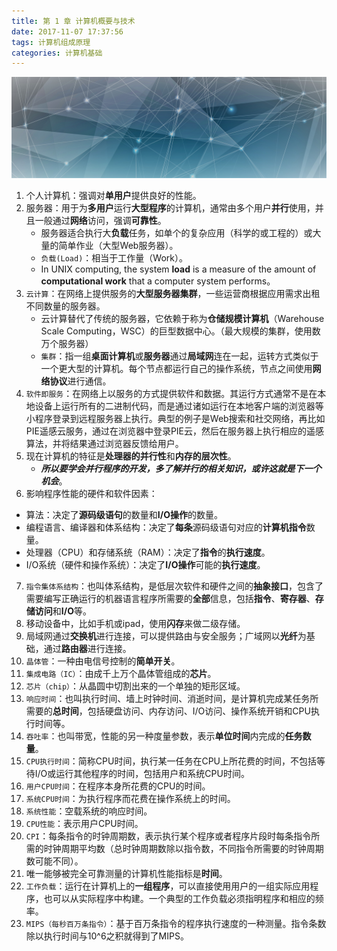 ```yaml
---
title: 第 1 章 计算机概要与技术
date: 2017-11-07 17:37:56
tags: 计算机组成原理
categories: 计算机基础
---
```


![](/image/organization.jpg)

1. 个人计算机：强调对**单用户**提供良好的性能。
2. 服务器：用于为**多用户**运行**大型程序**的计算机，通常由多个用户**并行**使用，并且一般通过**网络**访问，强调**可靠性**。
    * 服务器适合执行大**负载**任务，如单个的复杂应用（科学的或工程的）或大量的简单作业（大型Web服务器）。
    * `负载(Load)`：相当于工作量（Work）。
    * In UNIX computing, the system **load** is a measure of the amount of **computational work** that a computer system performs。
3. `云计算`：在网络上提供服务的**大型服务器集群**，一些运营商根据应用需求出租不同数量的服务器。
    * 云计算替代了传统的服务器，它依赖于称为**仓储规模计算机**（Warehouse Scale Computing，WSC）的巨型数据中心。（最大规模的集群，使用数万个服务器）
    * `集群`：指一组**桌面计算机**或**服务器**通过**局域网**连在一起，运转方式类似于一个更大型的计算机。每个节点都运行自己的操作系统，节点之间使用**网络协议**进行通信。
4. `软件即服务`：在网络上以服务的方式提供软件和数据。其运行方式通常不是在本地设备上运行所有的二进制代码，而是通过诸如运行在本地客户端的浏览器等小程序登录到远程服务器上执行。典型的例子是Web搜索和社交网络，再比如PIE遥感云服务，通过在浏览器中登录PIE云，然后在服务器上执行相应的遥感算法，并将结果通过浏览器反馈给用户。
5. 现在计算机的特征是**处理器的并行性**和**内存的层次性**。
    * ***所以要学会并行程序的开发，多了解并行的相关知识，或许这就是下一个机会***。
6. 影响程序性能的硬件和软件因素：
* 算法：决定了**源码级语句**的数量和**I/O操作**的数量。
* 编程语言、编译器和体系结构：决定了**每条**源码级语句对应的**计算机指令**数量。
* 处理器（CPU）和存储系统（RAM）：决定了**指令**的**执行速度**。
* I/O系统（硬件和操作系统）：决定了**I/O操作**可能的**执行速度**。
7. `指令集体系结构`：也叫体系结构，是低层次软件和硬件之间的**抽象接口**，包含了需要编写正确运行的机器语言程序所需要的**全部**信息，包括**指令**、**寄存器**、**存储访问**和**I/O**等。
8. 移动设备中，比如手机或ipad，使用**闪存**来做二级存储。
9. 局域网通过**交换机**进行连接，可以提供路由与安全服务；广域网以**光纤**为基础，通过**路由器**进行连接。
10. `晶体管`：一种由电信号控制的**简单开关**。
11. `集成电路（IC）`：由成千上万个晶体管组成的**芯片**。
12. `芯片（chip）`：从晶圆中切割出来的一个单独的矩形区域。
13. `响应时间`：也叫执行时间、墙上时钟时间、消逝时间，是计算机完成某任务所需要的**总时间**，包括硬盘访问、内存访问、I/O访问、操作系统开销和CPU执行时间等。
14. `吞吐率`：也叫带宽，性能的另一种度量参数，表示**单位时间**内完成的**任务数量**。
15. `CPU执行时间`：简称CPU时间，执行某一任务在CPU上所花费的时间，不包括等待I/O或运行其他程序的时间，包括用户和系统CPU时间。
16. `用户CPU时间`：在程序本身所花费的CPU的时间。
17. `系统CPU时间`：为执行程序而花费在操作系统上的时间。
18. `系统性能`：空载系统的响应时间。
19. `CPU性能`：表示用户CPU时间。
20. `CPI`：每条指令的时钟周期数，表示执行某个程序或者程序片段时每条指令所需的时钟周期平均数（总时钟周期数除以指令数，不同指令所需要的时钟周期数可能不同）。
21. 唯一能够被完全可靠测量的计算机性能指标是**时间**。
22. `工作负载`：运行在计算机上的**一组程序**，可以直接使用用户的一组实际应用程序，也可以从实际程序中构建。一个典型的工作负载必须指明程序和相应的频率。
23. `MIPS（每秒百万条指令）`：基于百万条指令的程序执行速度的一种测量。指令条数除以执行时间与10^6之积就得到了MIPS。






